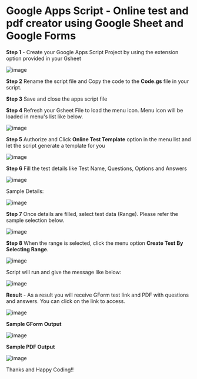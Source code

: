 # Google Apps Script -  Online test and pdf creator using Google Sheet and Google Forms

**Step 1** - Create your Google Apps Script Project by using the extension option provided in your Gsheet


![image](https://user-images.githubusercontent.com/42991864/201472590-b5cee60a-45b9-45d3-a4eb-d9dde31fe93b.png)


**Step 2** Rename the script file and Copy the code to the **Code.gs** file in your script.


**Step 3** Save and close the apps script file


**Step 4**  Refresh your Gsheet File to load the menu icon. Menu icon will be loaded in menu's list like below.


![image](https://user-images.githubusercontent.com/42991864/201472542-c1d43871-ef57-4fa6-88ad-f98a7b7827d4.png)


**Step 5** Authorize and Click **Online Test Template** option in the menu list and let the script generate a template for you


![image](https://user-images.githubusercontent.com/42991864/201472690-9aab97fa-9a3d-48e2-9ceb-93ff7b903486.png)


**Step 6** Fill the test details like Test Name, Questions, Options and Answers


![image](https://user-images.githubusercontent.com/42991864/201472757-bcd88612-231d-4d2c-8d4d-15812fdcb33e.png)


Sample Details:


![image](https://user-images.githubusercontent.com/42991864/201472800-5026f37a-5d4c-4b35-9da0-a6a88319bd54.png)


**Step 7** Once details are filled, select test data (Range). Please refer the sample selection below.


![image](https://user-images.githubusercontent.com/42991864/201472864-cb4525aa-3b36-4410-b210-ae9cb74e79c2.png)


**Step 8** When the range is selected, click the menu option **Create Test By Selecting Range**.


![image](https://user-images.githubusercontent.com/42991864/201472942-c0a3ac79-d505-4fc7-a893-ec3ebbbaf7d0.png)


Script will run and give the message like below:


![image](https://user-images.githubusercontent.com/42991864/201472988-2a836dd1-8c3e-4ca5-90b5-3e976737cc48.png)


**Result** - As a result you will receive GForm test link and PDF with questions and answers. You can click on the link to access.


![image](https://user-images.githubusercontent.com/42991864/201473066-49ff1138-342d-4e24-95f2-75079e052523.png)


**Sample GForm Output**


![image](https://user-images.githubusercontent.com/42991864/201473109-86f6a5d2-d436-4e66-a1f3-13b421b4a279.png)


**Sample PDF Output**


![image](https://user-images.githubusercontent.com/42991864/201473157-40ef6ccd-f91f-415f-a710-527626d46bae.png)


Thanks and Happy Coding!!










